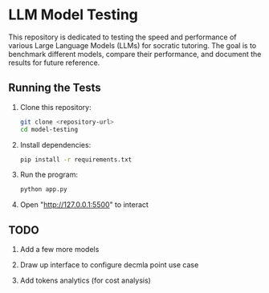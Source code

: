 # LLM Model Testing

This repository is dedicated to testing the speed and performance of various Large Language Models (LLMs) for socratic tutoring. The goal is to benchmark different models, compare their performance, and document the results for future reference.

## Running the Tests

1. Clone this repository:
    ```bash
    git clone <repository-url>
    cd model-testing
    ```

2. Install dependencies:
    ```bash
    pip install -r requirements.txt
    ```

3. Run the program:
    ```bash
    python app.py
    ```

4. Open "http://127.0.0.1:5500" to interact


## TODO

1. Add a few more models

2. Draw up interface to configure decmla point use case

3. Add tokens analytics (for cost analysis)
